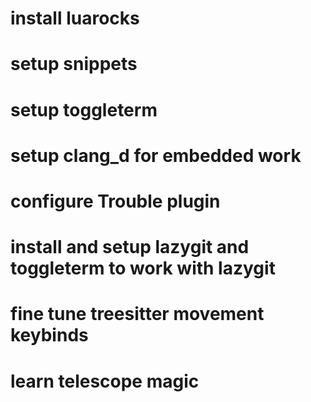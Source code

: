 # install luarocks

# setup snippets
# setup toggleterm
# setup clang_d for embedded work
# configure Trouble plugin

# install and setup lazygit and toggleterm to work with lazygit

# fine tune treesitter movement keybinds
# learn telescope magic
